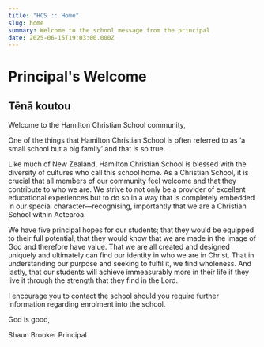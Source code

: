 ```yaml
---
title: "HCS :: Home"
slug: home
summary: Welcome to the school message from the principal
date: 2025-06-15T19:03:00.000Z
---
```


# Principal's Welcome

## Tēnā koutou

Welcome to the Hamilton Christian School community,  

One of the things that Hamilton Christian School is often referred to as ‘a small school but a big family’ and that is so true.  

Like much of New Zealand, Hamilton Christian School is blessed with the diversity of cultures who call this school home. As a Christian School, it is crucial that all members of our community feel welcome and that they contribute to who we are. We strive to not only be a provider of excellent educational experiences but to do so in a way that is completely embedded in our special character—recognising, importantly that we are a Christian School within Aotearoa.  

We have five principal hopes for our students; that they would be equipped to their full potential, that they would know that we are made in the image of God and therefore have value. That we are all created and designed uniquely and ultimately can find our identity in who we are in Christ. That in understanding our purpose and seeking to fulfil it, we find wholeness. And lastly, that our students will achieve immeasurably more in their life if they live it through the strength that they find in the Lord.  

I encourage you to contact the school should you require further information regarding enrolment into the school.  

God is good,  

Shaun Brooker
Principal

